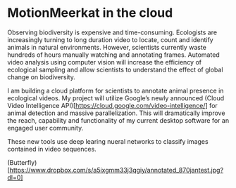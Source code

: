 # MotionMeerkat in the cloud

Observing biodiversity is expensive and time-consuming. Ecologists are increasingly turning to long duration video to locate, count and identify animals in natural environments. However, scientists currently waste hundreds of hours manually watching and annotating frames. Automated video analysis using computer vision will increase the efficiency of ecological sampling and allow scientists to understand the effect of global change on biodiversity.

I am building a cloud platform for scientists to annotate animal presence in ecological videos. My project will utilize Google’s newly announced (Cloud Video Intelligence API)[https://cloud.google.com/video-intelligence/] for animal detection and massive parallelization. This will dramatically improve the reach, capability and functionality of my current desktop software for an engaged user community. 

These new tools use deep learing nueral networks to classify images contained in video sequences. 

(Butterfly)[https://www.dropbox.com/s/a5ixgmm33j3qgiy/annotated_870jantest.jpg?dl=0]
